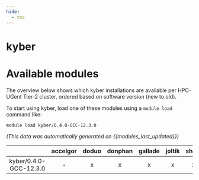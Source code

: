 ```yaml
---
hide:
  - toc
---
```


kyber
=====

# Available modules


The overview below shows which kyber installations are available per HPC-UGent Tier-2 cluster, ordered based on software version (new to old).

To start using kyber, load one of these modules using a `module load` command like:

```shell
module load kyber/0.4.0-GCC-12.3.0
```

*(This data was automatically generated on {{modules_last_updated}})*  

| |accelgor|doduo|donphan|gallade|joltik|shinx|
| :---: | :---: | :---: | :---: | :---: | :---: | :---: |
|kyber/0.4.0-GCC-12.3.0|-|x|x|x|x|x|
